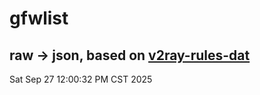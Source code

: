 # gfwlist
## raw -> json, based on [v2ray-rules-dat](https://github.com/Loyalsoldier/v2ray-rules-dat)
Sat Sep 27 12:00:32 PM CST 2025

